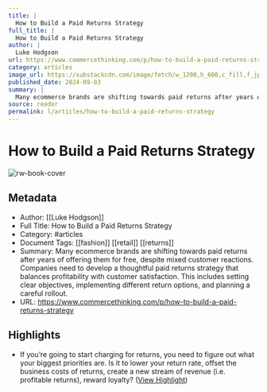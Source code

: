 ```yaml
---
title: |
  How to Build a Paid Returns Strategy
full_title: |
  How to Build a Paid Returns Strategy
author: |
  Luke Hodgson
url: https://www.commercethinking.com/p/how-to-build-a-paid-returns-strategy
category: articles
image_url: https://substackcdn.com/image/fetch/w_1200,h_600,c_fill,f_jpg,q_auto:good,fl_progressive:steep,g_auto/https%3A%2F%2Fsubstack-post-media.s3.amazonaws.com%2Fpublic%2Fimages%2F83683850-4798-423b-b8d7-587b1b44aec4_420x300.png
published_date: 2024-09-03
summary: |
  Many ecommerce brands are shifting towards paid returns after years of offering them for free, despite mixed customer reactions. Companies need to develop a thoughtful paid returns strategy that balances profitability with customer satisfaction. This includes setting clear objectives, implementing different return options, and planning a careful rollout.
source: reader
permalink: l/articles/how-to-build-a-paid-returns-strategy
---
```

# How to Build a Paid Returns Strategy

![rw-book-cover](https://substackcdn.com/image/fetch/w_1200,h_600,c_fill,f_jpg,q_auto:good,fl_progressive:steep,g_auto/https%3A%2F%2Fsubstack-post-media.s3.amazonaws.com%2Fpublic%2Fimages%2F83683850-4798-423b-b8d7-587b1b44aec4_420x300.png)

## Metadata
- Author: [[Luke Hodgson]]
- Full Title: How to Build a Paid Returns Strategy
- Category: #articles
- Document Tags: [[fashion]] [[retail]] [[returns]] 
- Summary: Many ecommerce brands are shifting towards paid returns after years of offering them for free, despite mixed customer reactions. Companies need to develop a thoughtful paid returns strategy that balances profitability with customer satisfaction. This includes setting clear objectives, implementing different return options, and planning a careful rollout.
- URL: https://www.commercethinking.com/p/how-to-build-a-paid-returns-strategy

## Highlights
- If you’re going to start charging for returns, you need to figure out what your biggest priorities are. Is it to lower your return rate, offset the business costs of returns, create a new stream of revenue (i.e. profitable returns), reward loyalty? ([View Highlight](https://read.readwise.io/read/01jdvmfptrky3a50ngwg15m90q))


